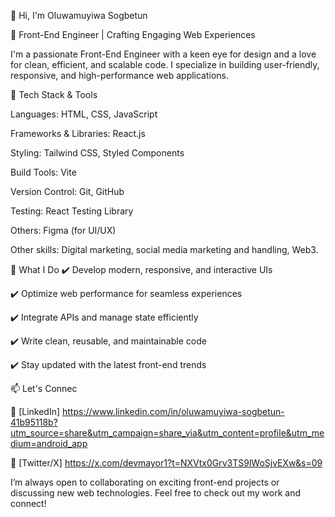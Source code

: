 👋 Hi, I'm Oluwamuyiwa Sogbetun 

🚀 Front-End Engineer | Crafting Engaging Web Experiences

I'm a passionate Front-End Engineer with a keen eye for design and a love for clean, efficient, and scalable code. I specialize in building user-friendly, responsive, and high-performance web applications.

🔧 Tech Stack & Tools

Languages: HTML, CSS, JavaScript

Frameworks & Libraries: React.js

Styling: Tailwind CSS, Styled Components

Build Tools: Vite

Version Control: Git, GitHub

Testing: React Testing Library

Others: Figma (for UI/UX)

Other skills: Digital marketing, social media marketing and handling, Web3.

📌 What I Do
✔️ Develop modern, responsive, and interactive UIs

✔️ Optimize web performance for seamless experiences

✔️ Integrate APIs and manage state efficiently

✔️ Write clean, reusable, and maintainable code

✔️ Stay updated with the latest front-end trends

📫 Let's Connec

🔗 [LinkedIn] https://www.linkedin.com/in/oluwamuyiwa-sogbetun-41b95118b?utm_source=share&utm_campaign=share_via&utm_content=profile&utm_medium=android_app

🔗 [Twitter/X] https://x.com/devmayor1?t=NXVtx0Grv3TS9lWoSjvEXw&s=09

I’m always open to collaborating on exciting front-end projects or discussing new web technologies. Feel free to check out my work and connect!

<!---
Dmayor22/Dmayor22 is a ✨ special ✨ repository because its `README.md` (this file) appears on your GitHub profile.
You can click the Preview link to take a look at your changes.
--->
